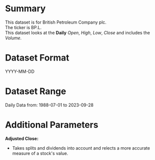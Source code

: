 # Summary

This dataset is for British Petroleum Company plc.    
The ticker is BP.L.    
This dataset looks at the **Daily** _Open_, _High_, _Low_, _Close_ and includes the _Volume_.    


# Dataset Format  

YYYY-MM-DD    

# Dataset Range  

Daily Data from: 1988-07-01 to 2023-09-28       

# Additional Parameters  

**Adjusted Close:**  

* Takes splits and dividends into account and relects a more accurate measure of a stock's value.  












